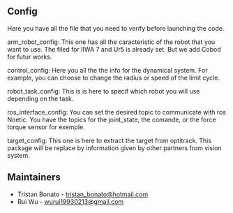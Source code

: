 ## Config
Here you have all the file that you need to verify before launching the code.

arm_robot_config:
This one has all the caracteristic of the robot that you want to use. The filed for IIWA 7 and Ur5 is already set. But we add Cobod for futur works.

control_config:
Here you all the the info for the dynamical system. For example, you can choose to change the radius or speed of the limit cycle.

robot_task_config:
This is is here to specif which robot you will use depending on the task.

ros_interface_config:
You can set the desired topic to communicate with ros Noetic. You have the topics for the joint_state, the comande, or the force torque sensor for exemple.

target_config:
This one is here to extract the target from optitrack. This package will be replace by information given by other partners from vision system.


## Maintainers
- Tristan Bonato - <tristan_bonato@hotmail.com>
- Rui Wu - <wurui19930213@gmail.com>
